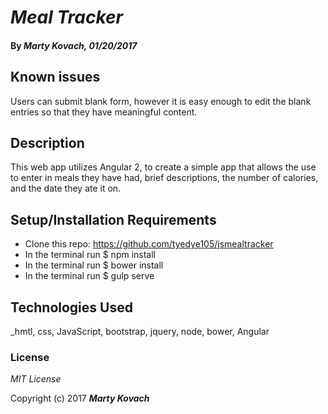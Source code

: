 # _Meal Tracker_

#### By _**Marty Kovach**, 01/20/2017_


## Known issues

Users can submit blank form, however it is easy enough to edit the blank entries so that they have meaningful content.

## Description

This web app utilizes Angular 2, to create a simple app that allows the use to enter in meals they have had, brief descriptions, the number of calories, and the date they ate it on.

## Setup/Installation Requirements

* Clone this repo: https://github.com/tyedye105/jsmealtracker
* In the terminal run $ npm install
* In the terminal run $ bower install
* In the terminal run $ gulp serve

## Technologies Used

_hmtl, css, JavaScript, bootstrap, jquery, node, bower, Angular

### License

*MIT License*

Copyright (c) 2017 **_Marty Kovach_**
